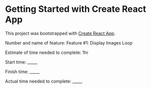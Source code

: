 # Getting Started with Create React App

This project was bootstrapped with [Create React App](https://github.com/facebook/create-react-app).

Number and name of feature: Feature #1: Display Images Loop

Estimate of time needed to complete: 1hr

Start time: _____

Finish time: _____

Actual time needed to complete: _____